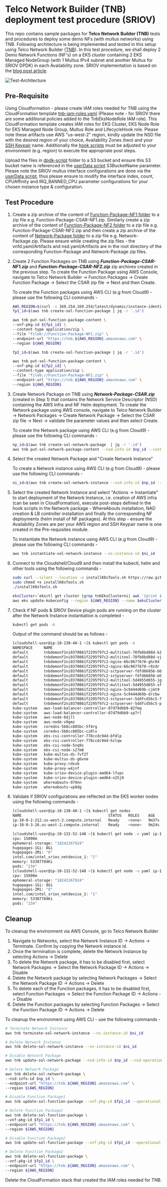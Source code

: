 # Telco Network Builder (TNB) deployment test procedure (SRIOV)

This repo contains sample packages for **Telco Network Builder (TNB)** tests and procedures to deploy some demo NFs (with multus networks) using TNB. Following architecture is being implemented and tested in this setup using Telco Network Builder ([TNB](https://console.aws.amazon.com/tnb/)). In this test procedure, we shall deploy 2 Demo Network Functions (NF's) on a EKS cluster containing 2 EKS Managed NodeGroup (with 1 Multus IPv4 subnet and another Multus for SRIOV DPDK) in each Availability zone. SRIOV implementation is based on the [blog post article](https://aws.amazon.com/blogs/industries/automate-packet-acceleration-configuration-using-dpdk-on-amazon-eks/).

![Test-Architecture](./images/TNB-Sample-Config_SRIOV.png)

## Pre-Requisite

Using Cloudformation - please create IAM roles needed for TNB using the CloudFormation template [tnb-iam-roles.yaml](tnb-iam-roles/tnb-iam-roles-sriov.yaml) (Please note - for SRIOV there are some additional policies added to the TnbEksNodeRole IAM role).
This CloudFormation template creates IAM roles for EKS Cluster, EKS Node Role for EKS Managed Node Group, Multus Role and LifecycleHook role.
Please note these artifacts use AWS "us-west-2" region, kindly update the NSD file with the desired region of your choice, Availability Zones (two) and your [SSH Keypair](https://docs.aws.amazon.com/AWSEC2/latest/UserGuide/create-key-pairs.html) name.
Additionally the [hook scripts](./Network-Package/hooks/postCreate.sh) must be adjusted to your environment (e.g. region) to execute the appropriate post steps.

Upload the files in [dpdk-script](./dpdk-scripts/) folder to a S3 bucket and ensure this S3 bucket name is referenced in the [userData script](./Network-Package/scripts/customUserData.sh) S3BucketName parameter.
Please note the SRIOV multus interface configurations are done via the [userData script](./Network-Package/scripts/customUserData.sh), thus please ensure to modify the interface index, count, CPUAffinity and IRQ_BANNED_CPU parameter configurations for your chosen instance type & configuration.

## Test Procedure

1. Create a zip archive of the content of [Function-Package-NF1 folder](./Function-Package-NF1/) to a zip file e.g. Function-Package-CSAR-NF1.zip. Similarly create a zip archive of the content of [Function-Package-NF2 folder](./Function-Package-NF2/) to a zip file e.g. Function-Package-CSAR-NF2.zip and then create a zip archive of the content of [Network-Package folder](./Network-Package/) to a zip file e.g. Network-Package.zip. Please ensure while creating the zip files - the vnfd.yaml/Artifacts and nsd.yaml/Artifacts are in the root directory of the corresponding Function-Package and Network-Package zip files.

2. Create 2 Function Packages on TNB using ***Function-Package-CSAR-NF1.zip*** and ***Function-Package-CSAR-NF2.zip*** zip archives created in the previous step.
   To create the Function Package using AWS Console, navigate to Telco Network Builder -> Function Packages -> Create Function Package   -> Select the CSAR zip file -> Next and then Create.

   To create the Function packages using AWS CLI (e.g from Cloud9) - please use the following CLI commands -

   ```sh
   AWS_REGION=$(curl -s 169.254.169.254/latest/dynamic/instance-identity/document | jq -r '.region')
   fp1_id=$(aws tnb create-sol-function-package | jq -r '.id')

   aws tnb put-sol-function-package-content \
   --vnf-pkg-id ${fp1_id} \
   --content-type application/zip \
   --file "fileb://Function-Package-NF1.zip" \
   --endpoint-url "https://tnb.${AWS_REGION}.amazonaws.com" \
   --region ${AWS_REGION}
   ```

   ```sh
   fp2_id=$(aws tnb create-sol-function-package | jq -r '.id')

   aws tnb put-sol-function-package-content \
   --vnf-pkg-id ${fp2_id} \
   --content-type application/zip \
   --file "fileb://Function-Package-NF2.zip" \
   --endpoint-url "https://tnb.${AWS_REGION}.amazonaws.com" \
   --region ${AWS_REGION}
   ```

3. Create Network Package on TNB using ***Network-Package-CSAR.zip*** (created in Step 1) that contains the Network Service Descriptor (NSD) containing the AWS Infra and NF Helm deployment. To create the Network package using AWS console, navigate to Telco Network Builder -> Network Packages -> Create Network Package -> Select the CSAR zip file -> Next -> validate the parameter values and then select Create.

   To create the Network package using AWS CLI (e.g from Cloud9) - please use the following CLI commands -

   ```sh
   np_id=$(aws tnb create-sol-network-package  | jq -r '.id')
   aws tnb put-sol-network-package-content --nsd-info-id $np_id --content-type application/zip --file "fileb://Network-Package.zip" --region ${AWS_REGION} --endpoint-url  "https://tnb.${AWS_REGION}.amazonaws.com"
   ```

4. Select the created Network Package and "Create Network Instance"

   To create a Network instance using AWS CLI (e.g from Cloud9) - please use the following CLI commands -

   ```sh
   ni_id=$(aws tnb create-sol-network-instance --nsd-info-id $np_id --ns-name "My-Network1" --ns-description "Network Instance1 for the Sample NF" | jq -r '.id')
   ```

5. Select the created Network Instance and select "Actions -> Instantiate" to start deployment of the Network Instance, i.e. creation of AWS infra (can be seen in CloudFormation), execute post-steps defined in the hook scripts in the Network package -  WhereAbouts installation, NAD creation & LB controller installation and finally the corresponding NF deployments (helm install of NF packages). At this step - ensure the Availability Zones are per your AWS region and SSH Keypair name is one created in the Pre-requisites module.

   To instantiate the Network instance using AWS CLI (e.g from Cloud9) - please use the following CLI commands -

   ```sh
   aws tnb instantiate-sol-network-instance --ns-instance-id $ni_id
   ```

6. Connect to the Cloudshell/Cloud9 and then install the kubectl, helm and other tools using the following commands -

   ```sh
   sudo curl --silent --location -o installK8sTools.sh https://raw.githubusercontent.com/sudhshet/myAwsRepo/main/installK8sTools.sh
   sudo chmod +x installK8sTools.sh
   ./installK8sTools.sh
   ```

   ```sh
   eksCluster=`eksctl get cluster |grep tnbEksClusterni| awk '{print $1}'`
   aws eks update-kubeconfig --region ${AWS_REGION} --name $eksCluster
   ```

7. Check if NF pods & SRIOV Device plugin pods are running on the cluster after the Network Instance instantiation is completed -

   ```sh
   kubectl get pods -A
   ```

   Output of the command should be as follows -

   ```sh
   [cloudshell-user@ip-10-130-40-1 ~]$ kubectl get pods -A
   NAMESPACE     NAME                                                        READY   STATUS    RESTARTS        AGE
   default       tnbdemonf1ni0370861f2295f97c2-multitool-78fb8bd88d-k2d2w    1/1     Running   0               5m9s
   default       tnbdemonf1ni0370861f2295f97c2-multitool-78fb8bd88d-vjclv    1/1     Running   0               5m9s
   default       tnbdemonf1ni0370861f2295f97c2-nginx-66c9677678-ghr84        1/1     Running   0               5m9s
   default       tnbdemonf1ni0370861f2295f97c2-nginx-66c9677678-r8zdr        1/1     Running   0               5m9s
   default       tnbdemonf1ni0370861f2295f97c2-sctpserver-fdfd66856-b6wlb    1/1     Running   0               5m9s
   default       tnbdemonf1ni0370861f2295f97c2-sctpserver-fdfd66856-m5xhr    1/1     Running   0               5m9s
   default       tnbdemonf2ni0370861f2295f97c2-multitool-5d4955d655-jgw49    1/1     Running   0               4m55s
   default       tnbdemonf2ni0370861f2295f97c2-multitool-5d4955d655-xfhp2    1/1     Running   0               4m55s
   default       tnbdemonf2ni0370861f2295f97c2-nginx-5c9444d69b-cjmt9        1/1     Running   0               4m55s
   default       tnbdemonf2ni0370861f2295f97c2-nginx-5c9444d69b-drcbw        1/1     Running   0               4m55s
   default       tnbdemonf2ni0370861f2295f97c2-sctpserver-5ddfcd56c5-797bb   1/1     Running   0               4m55s
   default       tnbdemonf2ni0370861f2295f97c2-sctpserver-5ddfcd56c5-pvm64   1/1     Running   0               4m55s
   kube-system   aws-load-balancer-controller-87d79dbb9-82fmq                1/1     Running   0               5m37s
   kube-system   aws-load-balancer-controller-87d79dbb9-sp7rl                1/1     Running   0               5m37s
   kube-system   aws-node-6djll                                              2/2     Running   2 (5m45s ago)   8m28s
   kube-system   aws-node-v9gmz                                              2/2     Running   2 (5m46s ago)   8m41s
   kube-system   coredns-5b8cc885bc-5f4rg                                    1/1     Running   1 (5m46s ago)   13m
   kube-system   coredns-5b8cc885bc-cz8lx                                    1/1     Running   1 (5m46s ago)   13m
   kube-system   ebs-csi-controller-778ccdc94d-bfdlp                         6/6     Running   6 (6m10s ago)   11m
   kube-system   ebs-csi-controller-778ccdc94d-hzlqw                         6/6     Running   6 (6m10s ago)   11m
   kube-system   ebs-csi-node-5nq9s                                          3/3     Running   3 (5m45s ago)   8m28s
   kube-system   ebs-csi-node-s27m8                                          3/3     Running   3 (6m10s ago)   8m41s
   kube-system   kube-multus-ds-7vf27                                        1/1     Running   2 (6m10s ago)   6m59s
   kube-system   kube-multus-ds-g6vnm                                        1/1     Running   2 (5m45s ago)   6m59s
   kube-system   kube-proxy-rdxxb                                            1/1     Running   1 (5m45s ago)   8m28s
   kube-system   kube-proxy-w4jnf                                            1/1     Running   1 (5m46s ago)   8m41s
   kube-system   kube-sriov-device-plugin-amd64-lfxpc                        1/1     Running   0               5m43s
   kube-system   kube-sriov-device-plugin-amd64-n25j9                        1/1     Running   0               5m43s
   kube-system   whereabouts-979nn                                           1/1     Running   0               6m2s
   kube-system   whereabouts-vp8dg                                           1/1     Running   0               6m2s
   ```

8. Validate if SRIOV configurations are reflected on the EKS worker nodes using the following commands -

   ```sh
   [cloudshell-user@ip-10-130-40-1 ~]$ kubectl get nodes
   NAME                                       STATUS   ROLES    AGE     VERSION
   ip-10-0-2-212.us-west-2.compute.internal   Ready    <none>   9m37s   v1.29.0-eks-5e0fdde
   ip-10-0-3-26.us-west-2.compute.internal    Ready    <none>   9m24s   v1.29.0-eks-5e0fdde
   ```

   ```sh
   [cloudshell-user@ip-10-132-52-148 ~]$ kubectl get node -o yaml ip-10-0-2-212.us-west-2.compute.internal | yq '.status.allocatable'
   cpu: 15890m
   ephemeral-storage: "18242267924"
   hugepages-1Gi: 8Gi
   hugepages-2Mi: "0"
   intel.com/intel_sriov_netdevice_1: "1"
   memory: 53387784Ki
   pods: "234"
   [cloudshell-user@ip-10-132-52-148 ~]$ kubectl get node -o yaml ip-10-0-3-26.us-west-2.compute.internal | yq '.status.allocatable'
   cpu: 15890m
   ephemeral-storage: "18242267924"
   hugepages-1Gi: 8Gi
   hugepages-2Mi: "0"
   intel.com/intel_sriov_netdevice_1: "1"
   memory: 53387784Ki
   pods: "234"
   ```

## Cleanup

To cleanup the environment via AWS Console, go to Telco Network Builder

1. Navigate to Networks, select the Network Instance ID -> Actions -> Terminate. Confirm by copying the Network instance id.
2. Once the termination is complete, delete the Network Instance by selecting Actions -> Delete
3. To delete the Network package, it has to be disabled first, select Network Packages -> Select the Network Package ID -> Actions -> Disable
4. Delete the Network package by selecting Network Packages -> Select the Network Package ID -> Actions -> Delete
5. To delete each of the Function packages, it has to be disabled first, select Function Packages -> Select the Function Package ID -> Actions -> Disable
6. Delete the Function packages by selecting Function Packages -> Select the Function Package ID -> Actions -> Delete

To cleanup the environment using AWS CLI - use the following commands -

```sh
# Terminate Network Instance
aws tnb terminate-sol-network-instance --ns-instance-id $ni_id

# Delete Network Instance
aws tnb delete-sol-network-instance --ns-instance-id $ni_id

# Disable Network Package
aws tnb update-sol-network-package --nsd-info-id $np_id --nsd-operational-state DISABLED

# Delete Network Package
aws tnb delete-sol-network-package \
--nsd-info-id $np_id \
--endpoint-url "https://tnb.${AWS_REGION}.amazonaws.com" \
--region ${AWS_REGION}

# Disable Function Package1
aws tnb update-sol-function-package --vnf-pkg-id $fp1_id --operational-state DISABLED

# Delete Function Package1
aws tnb delete-sol-function-package \
--vnf-pkg-id $fp1_id \
--endpoint-url "https://tnb.${AWS_REGION}.amazonaws.com" \
--region ${AWS_REGION}

# Disable Function Package2
aws tnb update-sol-function-package --vnf-pkg-id $fp2_id --operational-state DISABLED

# Delete Function Package2
aws tnb delete-sol-function-package \
--vnf-pkg-id $fp2_id \
--endpoint-url "https://tnb.${AWS_REGION}.amazonaws.com" \
--region ${AWS_REGION}
```

Delete the CloudFormation stack that created the IAM roles needed for TNB.
